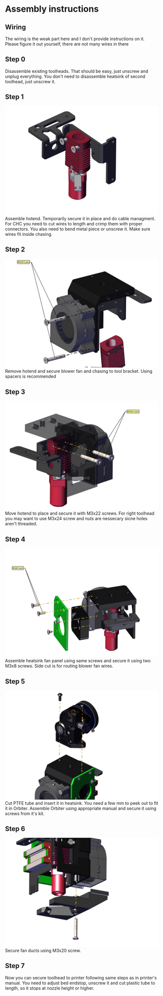 # Assembly instructions
## Wiring
The wiring is the weak part here and I don't provide instructions on it. Please figure it out yourself, there are not many wires in there
## Step 0
Disassemble existing toolheads. That should be easy, just unscrew and unplug everything. You don't need to disassemble heatsink of second toolhead, just unscrew it.
## Step 1
![Step 1](pics/assembly/step1.jpg)
Assemble hotend. Temporarily secure it in place and do cable managment. For CHC you need to cut wires to length and crimp them with proper connectors. You also need to bend metal piece or unscrew it. Make sure wires fit inside chasing.

## Step 2
![Step 2](pics/assembly/step2.jpg)
Remove hotend and secure blower fan and chasing to tool bracket. Using spacers is recommended

## Step 3
![Step 3](pics/assembly/step3.jpg)
Move hotend to place and secure it with M3x22 screws. For right toolhead you may want to use M3x24 screw and nuts are nessecary sicne holes aren't threaded.

## Step 4
![Step 4](pics/assembly/step4.jpg)
Assemble heatsink fan panel using same screws and secure it using two M3x8 screws. Side cut is for routing blower fan wires.

## Step 5
![Step 5](pics/assembly/step5.jpg)
Cut PTFE tube and insert it in heatsink. You need a few mm to peek out to fit it in Orbiter.
Assemble Orbiter using appropriate manual and secure it using screws from it's kit.

## Step 6
![Step 6](pics/assembly/step6.jpg)
Secure fan ducts using M3x20 screw.

## Step 7
Now you can secure toolhead to printer following same steps as in printer's manual. You need to adjust bed endstop, unscrew it and cut plastic tube to length, so it stops at nozzle height or higher.